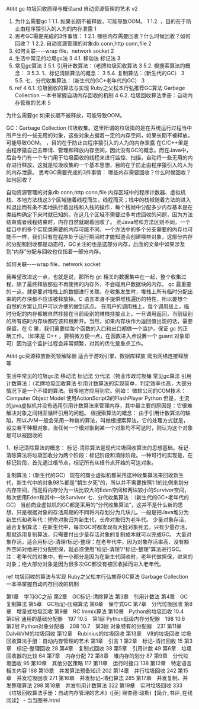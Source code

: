 Atitit gc 垃圾回收原理与概论and 自动资源管理的艺术 v2 

1. 为什么需要gc	1
1.1. 如果长期不被释放，可能导致OOM。	1
1.2. ，目的在于防止由程序猿引入的人为的内存泄露	1
2. 思考GC需要完成的3件事情：	1
2.1. 哪些内存需要回收？什么时候回收？如何回收？	1
2.2. 自动资源管理的对象db conn,http conn,file	2
3. 如何关联----wrap  file，network   socket	2
4. 生活中常见的垃圾gc法	3
4.1. 移动法  标记法	3
5. 常见gc算法	3
5.1. 引用计数算法：（老牌垃圾回收算法	3
5.2. 根搜索算法的概念：	3
5.3. 1、标记清除算法的概念：	3
5.4. 复制算法：（新生代的GC）	3
5.5. 七、分代收集算法：（新生代的GC+老年代的GC）	3
6. ref	4
6.1. 垃圾回收的算法与实现 Ruby之父松本行弘推荐GC算法 Garbage Collection 一本书掌握自动内存回收的机制	4
6.2. 垃圾回收算法手册：自动内存管理的艺术	5

为什么需要gc
如果长期不被释放，可能导致OOM。

GC：Garbage Collection 垃圾收集。这里所谓的垃圾指的是在系统运行过程当中所产生的一些无用的对象，这些对象占据着一定的内存空间，如果长期不被释放，可能导致OOM。
，目的在于防止由程序猿引入的人为的内存泄露
在C/C++里是由程序猿自己去申请、管理和释放内存空间，因此没有GC的概念。而在Java中，后台专门有一个专门用于垃圾回收的线程来进行监控、扫描，自动将一些无用的内存进行释放，这就是垃圾收集的一个基本思想，目的在于防止由程序猿引入的人为的内存泄露。
思考GC需要完成的3件事情：
哪些内存需要回收？什么时候回收？如何回收？

自动资源管理的对象db conn,http conn,file 
内存区域中的程序计数器、虚拟机栈、本地方法栈这3个区域随着线程而生，线程而灭；栈中的栈帧随着方法的进入和退出而有条不紊地执行着出栈和入栈的操作，每个栈帧中分配多少内存基本是在类结构确定下来时就已知的。在这几个区域不需要过多考虑回收的问题，因为方法结束或者线程结束时，内存自然就跟着回收了。
而Java堆和方法区则不同，一个接口中的多个实现类需要的内存可能不同，一个方法中的多个分支需要的内存也可能不一样，我们只有在程序处于运行期间时才能知道会创建哪些对象，这部分内存的分配和回收都是动态的，GC关注的也是这部分内存，后面的文章中如果涉及到“内存”分配与回收也仅指着一部分内存。

如何关联----wrap  file，network   socket

我希望改进这一点，也就是说，那所有 gc 相关的数据集中在一起，整个收集过程，除了最终释放那些不再使用的内存外，不会碰用户数据块的内存。
gc 最重要的一点，就是要对堆栈上的数据进行关联。在收集发生时，堆栈上所有临时分配出来的内存块都不应该被释放掉。C 语言本身不提供堆栈遍历的特性，所以要想个自然的方案让用户可以方便的做到这点。
在用户的调用栈上，每个调用级上，临时分配的内存都被自然挂接在当前级别的堆栈挂接点上，一旦调用返回，当前级别的所有临时内存块都应该和根断开。当然，如果内存块作为返回值出现的话，需要保留。在 C 里，我们需要给每个函数的入口和出口都做一个监护，保证 gc 的正确工作。（如果是 C++ ，要稍微方便一点，在函数进入点设置一个 guard 对象即可）因为这个监护过程会非常频繁，对其的优化是重点工作。

Atitit gc资源释放器死锁解除器 适合于游戏引擎，数据库释放 爬虫网络连接释放等

生活中常见的垃圾gc法
移动法  标记法 分代法（物业市政垃圾桶
常见gc算法
引用计数算法：（老牌垃圾回收算法
引用计数算法的实现简单，判定效率也高，大部分情况下是一个不错的算法。很多地方应用到它。例如：
微软公司的COM技术：Computer Object Model
使用ActionScript3的FlashPlayer
Python
但是，主流的java虚拟机并没有选用引用计数算法来管理内存，其中最主要的原因是：它很难解决对象之间相互循环引用的问题。
根搜索算法的概念：
由于引用计数算法的缺陷，所以JVM一般会采用一种新的算法，叫做根搜索算法。它的处理方式就是，设立若干种根对象，当任何一个根对象到某一个对象均不可达时，则认为这个对象是可以被回收的

1、标记清除算法的概念：
标记-清除算法是现代垃圾回收算法的思想基础。标记-清除算法将垃圾回收分为两个阶段：标记阶段和清除阶段。一种可行的实现是，在标记阶段，首先通过根节点，标记所有从根节点开始的可达对象。

复制算法：（新生代的GC）
现在的商业虚拟机都采用这种收集算法来回收新生代，新生代中的对象98%都是“朝生夕死”的，所以并不需要按照1:1的比例来划分内存空间，而是将内存分为一块比较大的Eden空间和两块较小的Survivor空间，每次使用Eden和其中一块Survivor
七、分代收集算法：（新生代的GC+老年代的GC）
当前商业虚拟机的GC都是采用的“分代收集算法”，这并不是什么新的思想，只是根据对象的存活周期的不同将内存划分为几块儿。一般是把Java堆分为新生代和老年代：短命对象归为新生代，长命对象归为老年代。
少量对象存活，适合复制算法：在新生代中，每次GC时都发现有大批对象死去，只有少量存活，那就选用复制算法，只需要付出少量存活对象的复制成本就可以完成GC。
大量对象存活，适合用标记-清理/标记-整理：在老年代中，因为对象存活率高、没有额外空间对他进行分配担保，就必须使用“标记-清理”/“标记-整理”算法进行GC。
注：老年代的对象中，有一小部分是因为在新生代回收时，老年代做担保，进来的对象；绝大部分对象是因为很多次GC都没有被回收掉而进入老年代。

ref
垃圾回收的算法与实现 Ruby之父松本行弘推荐GC算法 Garbage Collection 一本书掌握自动内存回收的机制

第1章　学习GC之前
第2章　GC标记-清除算法
第3章　引用计数法
第4章　GC复制算法
第5章　GC标记-压缩算法
第6章　保守式GC
第7章　分代垃圾回收
第8章　增量式垃圾回收
第9章　RC Immix算法
第10章　Python的垃圾回收
10.4　第0层 通用的基础分配器　197
10.5　第1层 Python低级内存分配器　198
10.6　第2层 Python对象分配器　208
10.7　第3层 对象特有的分配器　231
第11章　DalvikVM的垃圾回收
第12章　Rubinius的垃圾回收
第13章　V8的垃圾回收
垃圾回收算法手册：自动内存管理的艺术
第1章　引言  1
第2章　标记–清扫回收  15
第3章　标记–整理回收  28
第4章　复制式回收  38
第5章　引用计数  49
第6章　垃圾回收器的比较  64
第7章　内存分配  72
第8章　堆内存的划分  87
第9章　分代垃圾回收  95
第10章　其他分区策略  117
第11章　运行时接口  138
第12章　特定语言相关内容  188
第13章　并发算法预备知识  202
第14章　并行垃圾回收  242
第15章　并发垃圾回收  271
第16章　并发标记–清扫算法  285
第17章　并发复制、并发整理算法  298
第18章　并发引用计数算法  322
第19章　实时垃圾回收  333
《垃圾回收算法手册：自动内存管理的艺术》([英] 理查德·琼斯)【简介_书评_在线阅读】 - 当当图书.html

